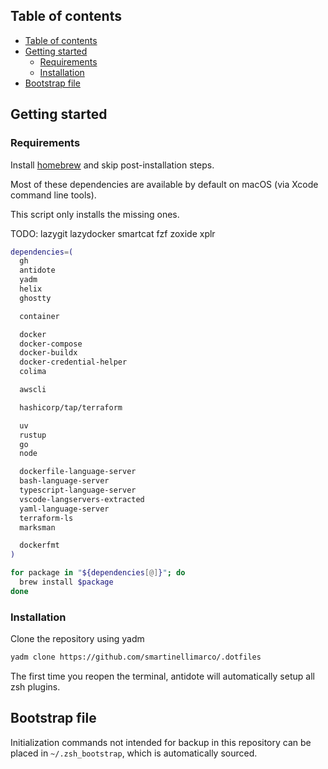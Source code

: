 ## Table of contents

<!--toc:start-->
- [Table of contents](#table-of-contents)
- [Getting started](#getting-started)
  - [Requirements](#requirements)
  - [Installation](#installation)
- [Bootstrap file](#bootstrap-file)
<!--toc:end-->

## Getting started

### Requirements

Install [homebrew](https://brew.sh/) and skip post-installation steps.

Most of these dependencies are available by default on macOS (via Xcode command line tools).

This script only installs the missing ones.


TODO: lazygit lazydocker smartcat fzf zoxide xplr

```zsh
dependencies=(
  gh
  antidote
  yadm
  helix
  ghostty

  container

  docker
  docker-compose
  docker-buildx
  docker-credential-helper
  colima

  awscli

  hashicorp/tap/terraform

  uv
  rustup
  go
  node

  dockerfile-language-server
  bash-language-server
  typescript-language-server
  vscode-langservers-extracted
  yaml-language-server
  terraform-ls
  marksman

  dockerfmt
)

for package in "${dependencies[@]}"; do
  brew install $package
done
```

### Installation

Clone the repository using yadm
```zsh
yadm clone https://github.com/smartinellimarco/.dotfiles
```

The first time you reopen the terminal, antidote will automatically setup all zsh plugins.

## Bootstrap file

Initialization commands not intended for backup in this repository can be placed in `~/.zsh_bootstrap`, which is automatically sourced.
